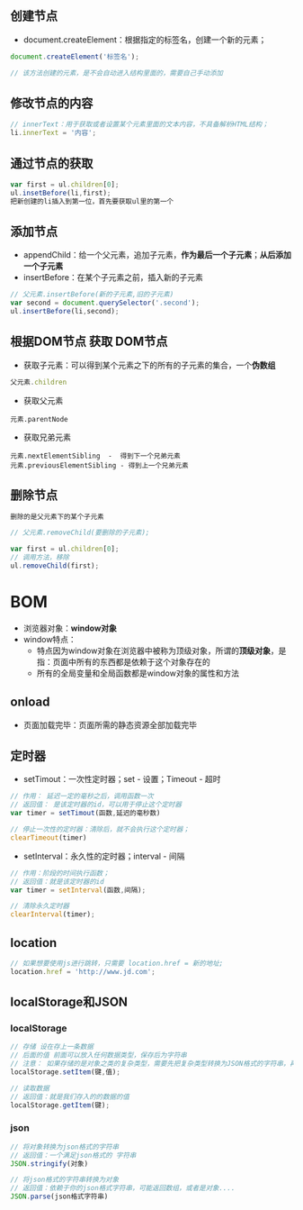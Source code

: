 ## 创建节点

* document.createElement：根据指定的标签名，创建一个新的元素；

```js
document.createElement('标签名');

// 该方法创建的元素，是不会自动进入结构里面的，需要自己手动添加
```

## 修改节点的内容

```js
// innerText：用于获取或者设置某个元素里面的文本内容，不具备解析HTML结构；
li.innerText = '内容';
```

## 通过节点的获取

```js
var first = ul.children[0];
ul.insetBefore(li,first);
把新创建的li插入到第一位，首先要获取ul里的第一个
```

## 添加节点

* appendChild：给一个父元素，追加子元素，**作为最后一个子元素**；**从后添加一个子元素**
* insertBefore：在某个子元素之前，插入新的子元素

```js
// 父元素.insertBefore(新的子元素,旧的子元素)
var second = document.querySelector('.second');
ul.insertBefore(li,second);
```

## 根据DOM节点 获取 DOM节点

* 获取子元素：可以得到某个元素之下的所有的子元素的集合，一个**伪数组**

```js
父元素.children
```

* 获取父元素

```
元素.parentNode
```

* 获取兄弟元素

```
元素.nextElementSibling  -  得到下一个兄弟元素
元素.previousElementSibling - 得到上一个兄弟元素
```

## 删除节点

```js
删除的是父元素下的某个子元素

// 父元素.removeChild(要删除的子元素);

var first = ul.children[0];
// 调用方法，移除
ul.removeChild(first);
```

# BOM

* 浏览器对象：**window对象**
* window特点：
  * 特点因为window对象在浏览器中被称为顶级对象，所谓的**顶级对象**，是指：页面中所有的东西都是依赖于这个对象存在的
  * 所有的全局变量和全局函数都是window对象的属性和方法

## onload

* 页面加载完毕：页面所需的静态资源全部加载完毕

## 定时器

* setTimout：一次性定时器；set - 设置；Timeout - 超时

```js
// 作用： 延迟一定的毫秒之后，调用函数一次
// 返回值： 是该定时器的id，可以用于停止这个定时器
var timer = setTimout(函数,延迟的毫秒数)

// 停止一次性的定时器：清除后，就不会执行这个定时器；
clearTimeout(timer)
```



* setInterval：永久性的定时器；interval - 间隔

```js
// 作用：阶段的时间执行函数；
// 返回值：就是该定时器的id
var timer = setInterval(函数,间隔);

// 清除永久定时器
clearInterval(timer);
```



## location

```js
// 如果想要使用js进行跳转，只需要 location.href = 新的地址;
location.href = 'http://www.jd.com';
```

## localStorage和JSON

### localStorage

```js
// 存储 设在存上一条数据
// 后面的值 前面可以放入任何数据类型，保存后为字符串
// 注意： 如果存储的是对象之类的复杂类型，需要先把复杂类型转换为JSON格式的字符串，再存进去，因为本地存储只能存储字符串
localStorage.setItem(键,值);

// 读取数据
// 返回值：就是我们存入的的数据的值
localStorage.getItem(键);
```

### json

```js
// 将对象转换为json格式的字符串
// 返回值：一个满足json格式的 字符串
JSON.stringify(对象)

// 将json格式的字符串转换为对象
// 返回值：依赖于你的json格式字符串，可能返回数组，或者是对象....
JSON.parse(json格式字符串)
```









